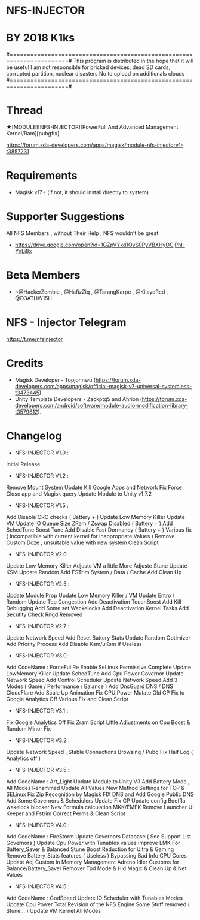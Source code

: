 # NFS-INJECTOR
# BY 2018 K1ks
#=======================================================================#
This program is distributed in the hope that it will be useful
I am not responsible for bricked devices, dead SD cards, corrupted partition, nuclear disasters
No to upload on additionals clouds
#=======================================================================#

# Thread 

★[MODULE][NFS-INJECTOR][PowerFull And Advanced Management Kernel/Ram][pubgfix]

https://forum.xda-developers.com/apps/magisk/module-nfs-injectorv1-t3857231

# Requirements

- Magisk v17+ (if not, it should install directly to system)

# Supporter Suggestions

All NFS Members , without Their Help , NFS wouldn't be great 

- https://drive.google.com/open?id=1GZpVYxd1OyS0PyVBXHyOCjPhI-YnLi8x

# Beta Members

- ~@HackerZombie , @HafizZiq , @TarangKarpe , @KilayoRed , @D3ATHW15H 

# NFS - Injector Telegram

https://t.me/nfsinjector

# Credits 

- Magisk Developer - Topjohnwu (https://forum.xda-developers.com/apps/magisk/official-magisk-v7-universal-systemless-t3473445).
- Unity Template Developers - Zackptg5 and Ahrion (https://forum.xda-developers.com/android/software/module-audio-modification-library-t3579612).

# Changelog 

- NFS-INJECTOR V1.0 : 

Initial Release 

- NFS-INJECTOR V1.2 :

Remove Mount System
Update Kill Google Apps and Network
Fix Force Close app and Magisk query
Update Module to Unity v1.7.2

- NFS-INJECTOR V1.5 :

Add Disable CRC checks ( Battery + )
Update Low Memory Killer 
Update VM
Update IO Queue Size 
ZRam / Zswap Disabled ( Battery + )
Add SchedTune Boost Tune 
Add Disable Fast Dormancy ( Battery + )
Various fix ( Incompatible with current kernel for Inappropriate Values ) 
Remove Custom Doze , unsuitable value with new system 
Clean Script

- NFS-INJECTOR V2.0 :

Update Low Memory Killer 
Adjuste VM a little More
Adjuste Stune
Update KSM 
Update Random 
Add FSTrim System / Data / Cache
Add Clean Up 

- NFS-INJECTOR V2.5 :

Update Module Prop
Update Low Memory Killer / VM
Update Entro / Random
Update Tcp Congestion
Add Deactivation TouchBoost 
Add Kill Debugging
Add Some set Wackelocks 
Add Deactivation Kernel Tasks 
Add Secutity Check 
Rngd Removed 

- NFS-INJECTOR V2.7 :

Update Network Speed 
Add Reset Battery Stats
Update Random Optimizer
Add Priority Process
Add Disable Ksm/uKsm if Useless

- NFS-INJECTOR V3.0 :

Add CodeName : ForceFul
Re Enable SeLinux Permissive
Complete Update LowMemory Killer 
Update SchedTune 
Add Cpu Power Governor
Update Network Speed 
Add Control Scheduler
Update Network Speed 
Add 3 Modes ( Game / Performance / Balance )
Add DnsGuard DNS / DNS CloudFlare
Add Scale Up Animation 
Fix CPU Power
Mutate Old GP Fix to Google Analytics Off
Various Fix and Clean Script

- NFS-INJECTOR V3.1 :

Fix Google Analytics Off
Fix Zram Script
Little Adjustments on Cpu Boost & Random
Minor Fix

- NFS-INJECTOR V3.2 :

Update Network Speed , Stable Connections Browsing / Pubg
Fix Half Log ( Analytics off )

- NFS-INJECTOR V3.5 :

Add CodeName : Art_Light
Update Module to Unity V3
Add Battery Mode , All Modes Renammed
Update All Values 
New Method Settings for TCP & SELinux 
Fix Zip Recognition by Magisk
FIX DNS and Add Google Public DNS
Add Some Governors & Schedulers
Update Fix GP
Update config Boeffla wakelock blocker
New Formula calculation MKK/EMFK
Remove Launcher UI Keeper and Fstrim
Correct Perms & Clean Script 

- NFS-INJECTOR V4.0 :

Add CodeName : FireStorm
Update Governors Database ( See Support List Governors )
Update Cpu Power with Tunables values
Improve LMK For Battery_Saver & Balanced
Stune Boost Reduction for Ultra & Gaming
Remove Battery_Stats features ( Useless ) 
Bypassing Bad Info CPU Cores
Update Adj Custom in Memory Management
Adreno Idler Customs for Balance/Battery_Saver
Remover Tpd Mode & Hid Magic & Clean Up & Net Values 

- NFS-INJECTOR V4.5 :

Add CodeName : GodSpeed
Update IO Scheduler with Tunables Modes
Update Cpu Power 
Total Revision of the NFS Engine 
Some Stuff removed ( Stune... )
Update VM Kernel All Modes